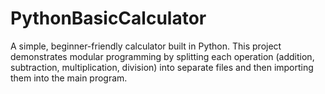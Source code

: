 # PythonBasicCalculator
A simple, beginner-friendly calculator built in Python. This project demonstrates modular programming by splitting each operation (addition, subtraction, multiplication, division) into separate files and then importing them into the main program.
